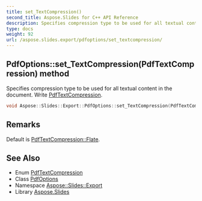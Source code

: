 ```yaml
---
title: set_TextCompression()
second_title: Aspose.Slides for C++ API Reference
description: Specifies compression type to be used for all textual content in the document. Write PdfTextCompression.
type: docs
weight: 92
url: /aspose.slides.export/pdfoptions/set_textcompression/
---
```

## PdfOptions::set_TextCompression(PdfTextCompression) method


Specifies compression type to be used for all textual content in the document. Write [PdfTextCompression](../../pdftextcompression/).

```cpp
void Aspose::Slides::Export::PdfOptions::set_TextCompression(PdfTextCompression value) override
```

## Remarks


Default is [PdfTextCompression::Flate](../../pdftextcompression/). 
## See Also

* Enum [PdfTextCompression](../../pdftextcompression/)
* Class [PdfOptions](../)
* Namespace [Aspose::Slides::Export](../../)
* Library [Aspose.Slides](../../../)